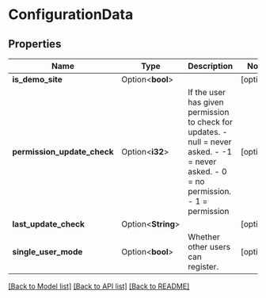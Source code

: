 # ConfigurationData

## Properties

Name | Type | Description | Notes
------------ | ------------- | ------------- | -------------
**is_demo_site** | Option<**bool**> |  | [optional]
**permission_update_check** | Option<**i32**> | If the user has given permission to check for updates. - null = never asked. - -1 = never asked. - 0 = no permission. - 1 = permission  | [optional]
**last_update_check** | Option<**String**> |  | [optional]
**single_user_mode** | Option<**bool**> | Whether other users can register. | [optional]

[[Back to Model list]](../README.md#documentation-for-models) [[Back to API list]](../README.md#documentation-for-api-endpoints) [[Back to README]](../README.md)


